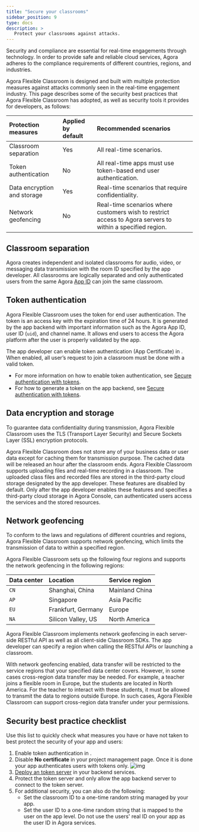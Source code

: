 ```yaml
---
title: "Secure your classrooms"
sidebar_position: 9
type: docs
description: >
   Protect your classrooms against attacks. 
---
```



Security and compliance are essential for real-time engagements through technology. In order to provide safe and reliable cloud services, Agora adheres to the compliance requirements of different countries, regions, and industries.

Agora Flexible Classroom is designed and built with multiple protection measures against attacks commonly seen in the real-time engagement industry. This page describes some of the security best practices that Agora Flexible Classroom has adopted, as well as security tools it provides for developers, as follows:

| Protection measures         | Applied by default | Recommended scenarios                                        |
| :-------------------------- | :----------------- | :----------------------------------------------------------- |
| Classroom separation        | Yes                | All real-time scenarios.                                     |
| Token authentication        | No                 | All real-time apps must use token-based end user authentication. |
| Data encryption and storage | Yes                | Real-time scenarios that require confidentiality.            |
| Network geofencing          | No                 | Real-time scenarios where customers wish to restrict access to Agora servers to within a specified region. |

## Classroom separation

Agora creates independent and isolated classrooms for audio, video, or messaging data transmission with the room ID specified by the app developer. All classrooms are logically separated and only authenticated users from the same Agora [App ID](../reference/glossary#app-id) can join the same classroom.

## Token authentication

Agora Flexible Classroom uses the <Vg k="SIG"/> token for end user authentication. The <Vg k="SIG"/> token is an access key with the expiration time of 24 hours. It is generated by the app backend with important information such as the Agora App ID, user ID (`uid`), and channel name. It allows end users to access the Agora platform after the user is properly validated by the app.

The app developer can enable token authentication (App Certificate) in <Link to="{{Global.AGORA_CONSOLE_URL}}"><Vg k="CONSOLE" /></Link>. When enabled, all user’s request to join a classroom must be done with a valid <Vg k="SIG"/> token.

- For more information on how to enable <Vg k="SIG"/> token authentication, see [Secure authentication with tokens](authentication-workflow).
- For how to generate a <Vg k="SIG"/> token on the app backend, see [Secure authentication with tokens](authentication-workflow#token-generator-libraries).

## Data encryption and storage

To guarantee data confidentiality during transmission, Agora Flexible Classroom uses the TLS (Transport Layer Security) and Secure Sockets Layer (SSL) encryption protocols.

Agora Flexible Classroom does not store any of your business data or user data except for caching them for transmission purpose. The cached data will be released an hour after the classroom ends. Agora Flexible Classroom supports uploading files and real-time recording in a classroom. The uploaded class files and recorded files are stored in the third-party cloud storage designated by the app developer. These features are disabled by default. Only after the app developer enables these features and specifies a third-party cloud storage in Agora Console, can authenticated users access the services and the stored resources. 

## Network geofencing 

To conform to the laws and regulations of different countries and regions, Agora Flexible Classroom supports network geofencing, which limits the transmission of data to within a specified region.

Agora Flexible Classroom sets up the following four regions and supports the network geofencing in the following regions:

| Data center | Location           | Service region |
| :---------- | :----------------- | :------------- |
| `CN`        | Shanghai, China    | Mainland China |
| `AP`        | Singapore          | Asia Pacific   |
| `EU`        | Frankfurt, Germany | Europe         |
| `NA`        | Silicon Valley, US | North America  |

Agora Flexible Classroom implements network geofencing in each server-side RESTful API as well as all client-side Classroom SDKs. The app developer can specify a region when calling the RESTful APIs or launching a classroom.

With network geofencing enabled, data transfer will be restricted to the service regions that your specified data center covers. However, in some cases cross-region data transfer may be needed. For example, a teacher joins a flexible room in Europe, but the students are located in North America. For the teacher to interact with these students, it must be allowed to transmit the data to regions outside Europe. In such cases, Agora Flexible Classroom can support cross-region data transfer under your permissions.

## Security best practice checklist

Use this list to quickly check what measures you have or have not taken to best protect the security of your app and users:

1. Enable token authentication in <Link to="{{Global.AGORA_CONSOLE_URL}}"><Vg k="CONSOLE" /></Link>.
2. Disable **No certificate** in your project management page. Once it is done your app authenticates users with tokens only.
   ![img](https://web-cdn.agora.io/docs-files/1614134532547)
3. [Deploy an <Vg k="SIG"/> token server](/signaling/develop/authentication-workflow) in your backend services.
4. Protect the token server and only allow the app backend server to connect to the token server.
5. For additional security, you can also do the following:
   - Set the classroom ID to a one-time random string managed by your app.
   - Set the user ID to a one-time random string that is mapped to the user on the app level. Do not use the users' real ID on your app as the user ID in Agora services.